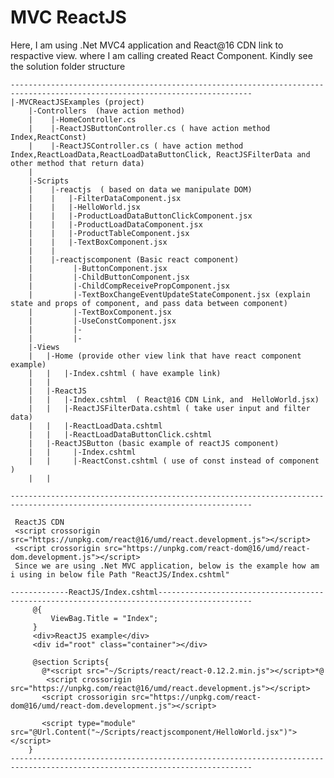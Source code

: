 # MVC ReactJS
Here, I am using .Net MVC4 application and  React@16 CDN link to respactive view. where I am calling created React Component.
Kindly see the solution folder structure
	
	----------------------------------------------------------------------------------------------------------------------------
	|-MVCReactJSExamples (project)
		|-Controllers  (have action method)
		|    |-HomeController.cs
		|    |-ReactJSButtonController.cs ( have action method Index,ReactConst)
		|    |-ReactJSController.cs ( have action method Index,ReactLoadData,ReactLoadDataButtonClick, ReactJSFilterData and other method that return data)
		|
		|-Scripts
		|    |-reactjs  ( based on data we manipulate DOM)
		|	 |   |-FilterDataComponent.jsx
		|	 |   |-HelloWorld.jsx
		|	 |   |-ProductLoadDataButtonClickComponent.jsx
		|	 |   |-ProductLoadDataComponent.jsx
		|	 |   |-ProductTableComponent.jsx
		|	 |   |-TextBoxComponent.jsx
		|    | 
		|    |-reactjscomponent (Basic react component)
		|         |-ButtonComponent.jsx
		|         |-ChildButtonComponent.jsx
		|         |-ChildCompReceivePropComponent.jsx
		|         |-TextBoxChangeEventUpdateStateComponent.jsx (explain state and props of component, and pass data between component)
		|         |-TextBoxComponent.jsx
		|         |-UseConstComponent.jsx
		|         |- 
		|         |- 
		|-Views
		|   |-Home (provide other view link that have react component example)
		|   |	|-Index.cshtml ( have example link)
		|   |	 
		|   |-ReactJS
		|   |   |-Index.cshtml  ( React@16 CDN Link, and  HelloWorld.jsx)
		|   |	|-ReactJSFilterData.cshtml ( take user input and filter data)
		|   |	|-ReactLoadData.cshtml  
		|   |	|-ReactLoadDataButtonClick.cshtml  
		|   |-ReactJSButton (basic example of reactJS component)
		|   |     |-Index.cshtml  
		|   |     |-ReactConst.cshtml ( use of const instead of component  )
		|   |

	----------------------------------------------------------------------------------------------------------------------------

     ReactJS CDN
     <script crossorigin src="https://unpkg.com/react@16/umd/react.development.js"></script>
     <script crossorigin src="https://unpkg.com/react-dom@16/umd/react-dom.development.js"></script>
     Since we are using .Net MVC application, below is the example how am i using in below file Path "ReactJS/Index.cshtml"
	
	-------------ReactJS/Index.cshtml-------------------------------------------------------------------------------------------
 	     @{
 	         ViewBag.Title = "Index";
 	     }
 	     <div>ReactJS example</div>
 	     <div id="root" class="container"></div>

 	     @section Scripts{
   	       @*<script src="~/Scripts/react/react-0.12.2.min.js"></script>*@
  	        <script crossorigin src="https://unpkg.com/react@16/umd/react.development.js"></script>
   	       <script crossorigin src="https://unpkg.com/react-dom@16/umd/react-dom.development.js"></script>
 		
   	       <script type="module" src="@Url.Content("~/Scripts/reactjscomponent/HelloWorld.jsx")"></script> 
  	    }    
	----------------------------------------------------------------------------------------------------------------------------

